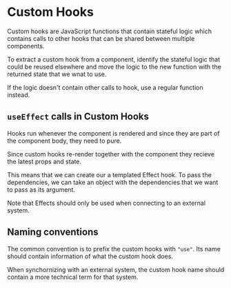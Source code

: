 # **Custom Hooks**

Custom hooks are JavaScript functions that contain stateful logic which contains calls to other hooks that can be shared between multiple components.

To extract a custom hook from a component, identify the stateful logic that could be reused elsewhere and move the logic to the new function with the returned state that we wnat to use.

If the logic doesn't contain other calls to hook, use a regular function instead.

## **`useEffect` calls in Custom Hooks**

Hooks run whenever the component is rendered and since they are part of the component body, they need to pure.

Since custom hooks re-render together with the component they recieve the latest props and state.

This means that we can create our a templated Effect hook. To pass the dependencies, we can take an object with the dependencies that we want to pass as its argument.

Note that Effects should only be used when connecting to an external system.

## **Naming conventions**

The common convention is to prefix the custom hooks with `"use"`. Its name should contain information of what the custom hook does.

When synchornizing with an external system, the custom hook name should contain a more technical term for that system.
